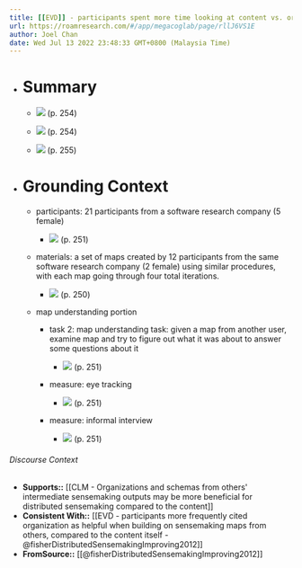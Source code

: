 ```yaml
---
title: [[EVD]] - participants spent more time looking at content vs. organization in maps created by one other person, but equally at content and organization for maps that were iterated on by multiple people - [[@fisherDistributedSensemakingImproving2012]]
url: https://roamresearch.com/#/app/megacoglab/page/rllJ6VS1E
author: Joel Chan
date: Wed Jul 13 2022 23:48:33 GMT+0800 (Malaysia Time)
---
```


- # Summary

    - ![](https://firebasestorage.googleapis.com/v0/b/firescript-577a2.appspot.com/o/imgs%2Fapp%2Fmegacoglab%2Fhu469XLxc3.png?alt=media&token=71166174-be25-47cc-a44f-fda9e7dedec1) (p. 254)

    - ![](https://firebasestorage.googleapis.com/v0/b/firescript-577a2.appspot.com/o/imgs%2Fapp%2Fmegacoglab%2F0ZB99NiWxd.png?alt=media&token=935d27e8-c9ad-46c6-8a63-25feb232da6d) (p. 254)

    - ![](https://firebasestorage.googleapis.com/v0/b/firescript-577a2.appspot.com/o/imgs%2Fapp%2Fmegacoglab%2FqGODRUwZqc.png?alt=media&token=9c1f8a2c-2c19-4b94-b3bf-44b0a6219ab0) (p. 255)
- # Grounding Context

    - participants: 21 participants from a software research company (5 female)

        - ![](https://firebasestorage.googleapis.com/v0/b/firescript-577a2.appspot.com/o/imgs%2Fapp%2Fmegacoglab%2FzRk2oaoP8y.png?alt=media&token=d91156d6-ea7b-4352-85eb-44d81fcbace1) (p. 251)

    - materials: a set of maps created by 12 participants from the same software research company (2 female) using similar procedures, with each map going through four total iterations.

        - ![](https://firebasestorage.googleapis.com/v0/b/firescript-577a2.appspot.com/o/imgs%2Fapp%2Fmegacoglab%2FVmrHG4NdYn.png?alt=media&token=eb968238-4578-4e79-8122-7c3e02a446b2) (p. 250)

    - map understanding portion

        - task 2: map understanding task: given a map from another user, examine map and try to figure out what it was about to answer some questions about it

            - ![](https://firebasestorage.googleapis.com/v0/b/firescript-577a2.appspot.com/o/imgs%2Fapp%2Fmegacoglab%2FQJgus1ZGmA.png?alt=media&token=a3feb2a0-d155-41a8-b14e-35941cc4cf25) (p. 251)

        - measure: eye tracking

            - ![](https://firebasestorage.googleapis.com/v0/b/firescript-577a2.appspot.com/o/imgs%2Fapp%2Fmegacoglab%2FeCyp6OXGEw.png?alt=media&token=7ade7499-8751-4abe-8c11-3d161915dca3) (p. 251)

        - measure: informal interview

            - ![](https://firebasestorage.googleapis.com/v0/b/firescript-577a2.appspot.com/o/imgs%2Fapp%2Fmegacoglab%2FeKy5kUPZX9.png?alt=media&token=95adb581-a70a-48a0-aa75-8e4197a759ca) (p. 251)

###### Discourse Context

- **Supports::** [[CLM - Organizations and schemas from others' intermediate sensemaking outputs may be more beneficial for distributed sensemaking compared to the content]]
- **Consistent With::** [[EVD - participants more frequently cited organization as helpful when building on sensemaking maps from others, compared to the content itself - @fisherDistributedSensemakingImproving2012]]
- **FromSource::** [[@fisherDistributedSensemakingImproving2012]]
